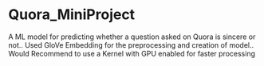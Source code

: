# Quora_MiniProject
A ML model for predicting whether a question asked on Quora is sincere or not..
Used GloVe Embedding for the preprocessing and creation of model..
Would Recommend to use a Kernel with GPU enabled for faster processing
